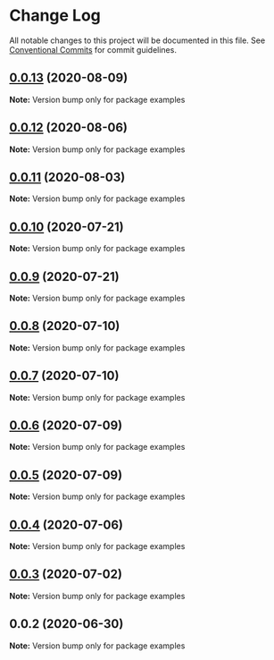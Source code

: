 # Change Log

All notable changes to this project will be documented in this file.
See [Conventional Commits](https://conventionalcommits.org) for commit guidelines.

## [0.0.13](https://github.com/tambium/saruni-ui/compare/examples@0.0.12...examples@0.0.13) (2020-08-09)

**Note:** Version bump only for package examples





## [0.0.12](https://github.com/tambium/saruni-ui/compare/examples@0.0.11...examples@0.0.12) (2020-08-06)

**Note:** Version bump only for package examples





## [0.0.11](https://github.com/tambium/saruni-ui/compare/examples@0.0.10...examples@0.0.11) (2020-08-03)

**Note:** Version bump only for package examples





## [0.0.10](https://github.com/tambium/saruni-ui/compare/examples@0.0.9...examples@0.0.10) (2020-07-21)

**Note:** Version bump only for package examples





## [0.0.9](https://github.com/tambium/saruni-ui/compare/examples@0.0.8...examples@0.0.9) (2020-07-21)

**Note:** Version bump only for package examples





## [0.0.8](https://github.com/tambium/saruni-ui/compare/examples@0.0.7...examples@0.0.8) (2020-07-10)

**Note:** Version bump only for package examples





## [0.0.7](https://github.com/tambium/saruni-ui/compare/examples@0.0.6...examples@0.0.7) (2020-07-10)

**Note:** Version bump only for package examples





## [0.0.6](https://github.com/tambium/saruni-ui/compare/examples@0.0.5...examples@0.0.6) (2020-07-09)

**Note:** Version bump only for package examples





## [0.0.5](https://github.com/tambium/saruni-ui/compare/examples@0.0.4...examples@0.0.5) (2020-07-09)

**Note:** Version bump only for package examples





## [0.0.4](https://github.com/tambium/saruni-ui/compare/examples@0.0.3...examples@0.0.4) (2020-07-06)

**Note:** Version bump only for package examples





## [0.0.3](https://github.com/tambium/saruni-ui/compare/examples@0.0.2...examples@0.0.3) (2020-07-02)

**Note:** Version bump only for package examples





## 0.0.2 (2020-06-30)

**Note:** Version bump only for package examples
